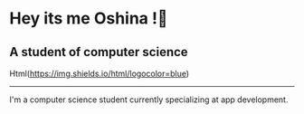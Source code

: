# Hey its me Oshina !👋
## A student of computer science 

Html(https://img.shields.io/html/logocolor=blue)

---
I'm a computer science student currently specializing at app development.

